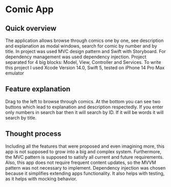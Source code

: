 #  Comic App
## Quick overview
The application allows browse through comics one by one, see description and explanation as modal windows, search for comic by number and by title.
In project was used MVC design pattern and Swift with Storyboard. For dependency management was used dependency injection. 
Project separated for 4 big blocks: Model, View, Controller and Services.
To write this project I used Xcode Version 14.0, Swift 5, tested on iPhone 14 Pro Max emulator

## Feature explanation
Drag to the left to browse through comics. At the bottom you can see two buttons which lead to explanation and description respectedly.  If you enter only numbers in search bar then it will search by ID. If it will be words it will search by title.

## Thought process
Including all the features that were proposed and even imagining more, this app is not supposed to grow into a big and complex system. Furthermore, the MVC pattern is supposed to satisfy all current and future requirements. Also, this app does not require frequent content updates, so the MVVM pattern was not necessary to implement.
Dependency injection was chosen because it simplifies extending apps functionality. It also helps with testing, as it helps with mocking behavior.

